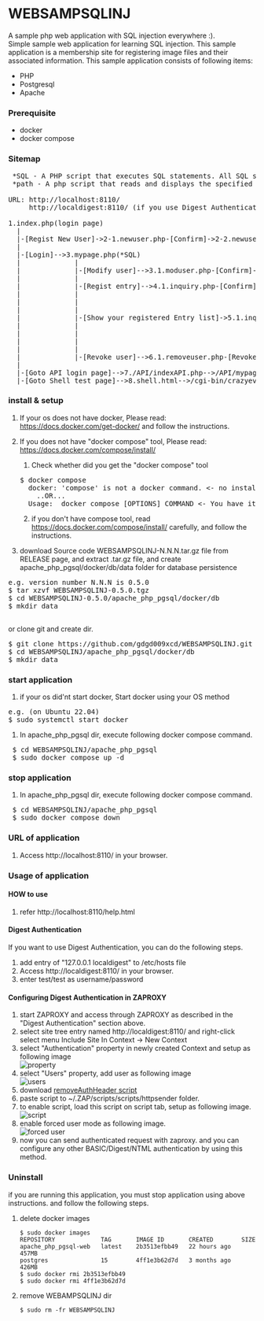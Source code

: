 # WEBSAMPSQLINJ
A sample php web application with SQL injection everywhere :).  
Simple sample web application for learning SQL injection.
This sample application is a membership site for registering image files and their associated information.
This sample application consists of following items:  
* PHP
* Postgresql
* Apache 

### Prerequisite

* docker
* docker compose

### Sitemap

<PRE>
 *SQL - A PHP script that executes SQL statements. All SQL statements are vulnerable.
 *path - A php script that reads and displays the specified file
 
URL: http://localhost:8110/
     http://localdigest:8110/ (if you use Digest Authentication)

1.index.php(login page)
  |
  |-[Regist New User]->2-1.newuser.php-[Confirm]->2-2.newuser.php-[Complete]->2-3.newuser.php(*SQL)->[Login]->index.php
  |
  |-[Login]-->3.mypage.php(*SQL)
  |             |
  |             |-[Modify user]-->3.1.moduser.php-[Confirm]->3.2.moduser.php-[Complete]->3.3.moduser.php(*SQL)-[Return to MYPAGE]->mypage.php
  |             |
  |             |-[Regist entry]-->4.1.inquiry.php-[Confirm]->4.2.confirm.php-[Complete]->4.3.complete.php(*SQL)-[Return to MYPAGE]->mypage.php
  |             |                                                                       |
  |             |                                                                       |-[xxx.img]->4.4.showfile.php(*path)
  |             |
  |             |-[Show your registered Entry list]->5.1.inquirylist.php(*SQL)-[Search]->5.2.inquirylist.php(*SQL)-[Return to MYPAGE]->mypage.php
  |             |                                            |                          |
  |             |                                            |---------[xxx.img]---------->5.3.showfile.php(*path)
  |             |
  |             |
  |             |-[Revoke user]-->6.1.removeuser.php-[Revoke]->6.2.removeuser.php(*SQL)-[Login]->index.php
  |
  |-[Goto API login page]-->7./API/indexAPI.php-->/API/mypageAPI.php
  |-[Goto Shell test page]-->8.shell.html-->/cgi-bin/crazyeval.sh
</PRE>


### install & setup 

1. If your os does not have docker, Please read: https://docs.docker.com/get-docker/ and follow the instructions.


1. If you does not have "docker compose" tool, Please read: https://docs.docker.com/compose/install/
   1) Check whether did you get the "docker compose" tool
   <PRE>
   $ docker compose
     docker: 'compose' is not a docker command. <- no installed
       ..OR...
     Usage:  docker compose [OPTIONS] COMMAND <- You have it. installed.
   </PRE>
   2) if you don't have compose tool, read https://docs.docker.com/compose/install/ carefully, and follow the instructions.

1. download Source code WEBSAMPSQLINJ-N.N.N.tar.gz file from RELEASE page, and extract .tar.gz file, and create apache_php_pgsql/docker/db/data folder for database persistence
<PRE>
e.g. version number N.N.N is 0.5.0
$ tar xzvf WEBSAMPSQLINJ-0.5.0.tgz
$ cd WEBSAMPSQLINJ-0.5.0/apache_php_pgsql/docker/db
$ mkdir data
 </PRE>
or clone git and create dir.
<PRE>
$ git clone https://github.com/gdgd009xcd/WEBSAMPSQLINJ.git
$ cd WEBSAMPSQLINJ/apache_php_pgsql/docker/db
$ mkdir data
</PRE>

### start application
1. if your os did'nt start docker, Start docker using your OS method
<PRE>
e.g. (on Ubuntu 22.04)
$ sudo systemctl start docker
</PRE>

1. In apache_php_pgsql dir, execute following docker compose command.
<PRE>
 $ cd WEBSAMPSQLINJ/apache_php_pgsql
 $ sudo docker compose up -d
</PRE>
### stop application
1. In apache_php_pgsql dir, execute following docker compose command.
<PRE>
 $ cd WEBSAMPSQLINJ/apache_php_pgsql
 $ sudo docker compose down
</PRE>

### URL of application 
1. Access http://localhost:8110/ in your browser.

### Usage of application
#### HOW to use
1. refer http://localhost:8110/help.html

#### Digest Authentication
If you want to use Digest Authentication, you can do the following steps.

1. add entry of "127.0.0.1 localdigest"  to /etc/hosts file
2. Access http://localdigest:8110/ in your browser.
3. enter test/test as username/password

#### Configuring Digest Authentication in ZAPROXY
1. start ZAPROXY and access through ZAPROXY as described in the "Digest Authentication" section above.
2. select site tree entry named http://localdigest:8110/ and right-click<br> 
select menu Include Site In Context -> New Context
3. select "Authentication" property in newly created Context and setup as following image<br> 
![property](assets/images/HTTPAuthDialogZAP.png)
4. select "Users" property, add user as following image<br>
![users](assets/images/UserAdd.png)
4. download [removeAuthHeader script](removeAuthenticationHeader.js)
5. paste script to ~/.ZAP/scripts/scripts/httpsender folder.
6. to enable script, load this script on script tab, setup as following image.<br> 
![script](assets/images/RemoveAuthHeaderScript.png)
7. enable forced user mode as following image.<br> 
![forced user](assets/images/ForceUserIcons.png)
8. now you can send authenticated request with zaproxy. and you can configure any other BASIC/Digest/NTML authentication by using this method.

### Uninstall
if you are running this application, you must stop application using above instructions.
and follow the following steps.

1. delete docker images

       $ sudo docker images
       REPOSITORY             TAG       IMAGE ID       CREATED        SIZE
       apache_php_pgsql-web   latest    2b3513efbb49   22 hours ago   457MB
       postgres               15        4ff1e3b62d7d   3 months ago   426MB
       $ sudo docker rmi 2b3513efbb49
       $ sudo docker rmi 4ff1e3b62d7d

2. remove WEBAMPSQLINJ dir
 
       $ sudo rm -fr WEBSAMPSQLINJ

 





 
